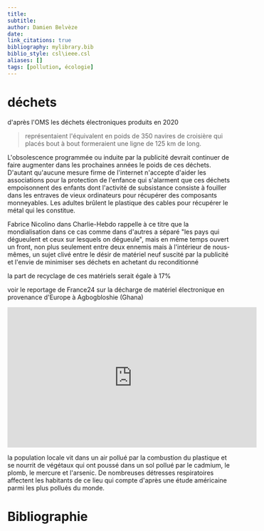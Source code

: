 ```yaml
---
title: 
subtitle:
author: Damien Belvèze
date:
link_citations: true
bibliography: mylibrary.bib
biblio_style: csl\ieee.csl
aliases: []
tags: [pollution, écologie]
---
```


# déchets

d'après l'OMS les déchets électroniques produits en 2020 

> représentaient l'équivalent en poids de 350 navires de croisière qui placés bout à bout formeraient une ligne de 125 km de long. 

L'obsolescence programmée ou induite par la publicité devrait continuer de faire augmenter dans les prochaines années le poids de ces déchets. D'autant qu'aucune mesure firme de l'internet n'accepte d'aider les associations pour la protection de l'enfance qui s'alarment que ces déchets empoisonnent des enfants dont l'activité de subsistance consiste à fouiller dans les entraves de vieux ordinateurs pour récupérer des composants monneyables. Les adultes brûlent le plastique des cables pour récupérer le métal qui les constitue.

Fabrice Nicolino dans Charlie-Hebdo rappelle à ce titre que la mondialisation dans ce cas comme dans d'autres a séparé "les pays qui dégueulent et ceux sur lesquels on dégueule", mais en même temps ouvert un front, non plus seulement entre deux ennemis mais à l'intérieur de nous-mêmes, un sujet clivé entre le désir de matériel neuf suscité par la publicité et l'envie de minimiser ses déchets en achetant du reconditionné

la part de recyclage de ces matériels serait égale à 17% 

voir le reportage de France24 sur la décharge de matériel électronique en provenance d'Europe à Agbogbloshie (Ghana)

<iframe width="560" height="315" src="https://www.youtube.com/embed/mIlNGjKJK-M" title="YouTube video player" frameborder="0" allow="accelerometer; autoplay; clipboard-write; encrypted-media; gyroscope; picture-in-picture" allowfullscreen></iframe>

la population locale vit dans un air pollué par la combustion du plastique et se nourrit de végétaux qui ont poussé dans un sol pollué par le cadmium, le plomb, le mercure et l'arsenic. De nombreuses détresses respiratoires affectent les habitants de ce lieu qui compte d'après une étude américaine parmi les plus pollués du monde.






# Bibliographie
